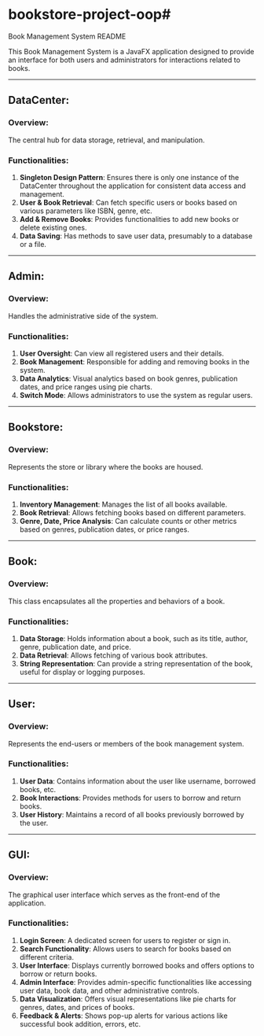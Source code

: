 # bookstore-project-oop# 
Book Management System README

This Book Management System is a JavaFX application designed to provide an interface for both users and administrators for interactions related to books. 

---

## DataCenter:

### Overview:
The central hub for data storage, retrieval, and manipulation. 

### Functionalities:

1. **Singleton Design Pattern**: Ensures there is only one instance of the DataCenter throughout the application for consistent data access and management.
2. **User & Book Retrieval**: Can fetch specific users or books based on various parameters like ISBN, genre, etc.
3. **Add & Remove Books**: Provides functionalities to add new books or delete existing ones.
4. **Data Saving**: Has methods to save user data, presumably to a database or a file.

---

## Admin:

### Overview:
Handles the administrative side of the system.

### Functionalities:

1. **User Oversight**: Can view all registered users and their details.
2. **Book Management**: Responsible for adding and removing books in the system.
3. **Data Analytics**: Visual analytics based on book genres, publication dates, and price ranges using pie charts.
4. **Switch Mode**: Allows administrators to use the system as regular users.

---

## Bookstore:

### Overview:
Represents the store or library where the books are housed.

### Functionalities:

1. **Inventory Management**: Manages the list of all books available.
2. **Book Retrieval**: Allows fetching books based on different parameters.
3. **Genre, Date, Price Analysis**: Can calculate counts or other metrics based on genres, publication dates, or price ranges.

---

## Book:

### Overview:
This class encapsulates all the properties and behaviors of a book.

### Functionalities:

1. **Data Storage**: Holds information about a book, such as its title, author, genre, publication date, and price.
2. **Data Retrieval**: Allows fetching of various book attributes.
3. **String Representation**: Can provide a string representation of the book, useful for display or logging purposes.

---

## User:

### Overview:
Represents the end-users or members of the book management system.

### Functionalities:

1. **User Data**: Contains information about the user like username, borrowed books, etc.
2. **Book Interactions**: Provides methods for users to borrow and return books.
3. **User History**: Maintains a record of all books previously borrowed by the user.

---

## GUI:

### Overview:
The graphical user interface which serves as the front-end of the application.

### Functionalities:

1. **Login Screen**: A dedicated screen for users to register or sign in.
2. **Search Functionality**: Allows users to search for books based on different criteria.
3. **User Interface**: Displays currently borrowed books and offers options to borrow or return books.
4. **Admin Interface**: Provides admin-specific functionalities like accessing user data, book data, and other administrative controls.
5. **Data Visualization**: Offers visual representations like pie charts for genres, dates, and prices of books.
6. **Feedback & Alerts**: Shows pop-up alerts for various actions like successful book addition, errors, etc.


